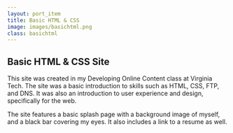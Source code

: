 ```yaml
---
layout: port_item
title: Basic HTML & CSS
image: images/basichtml.png
class: basichtml
---
```


## Basic HTML & CSS Site

This site was created in my Developing Online Content class at Virginia Tech. The site was a basic introduction to skills such as HTML, CSS, FTP, and DNS. It was also an introduction to user experience and design, specifically for the web. 

The site features a basic splash page with a background image of myself, and a black bar covering my eyes. It also includes a link to a resume as well. 
